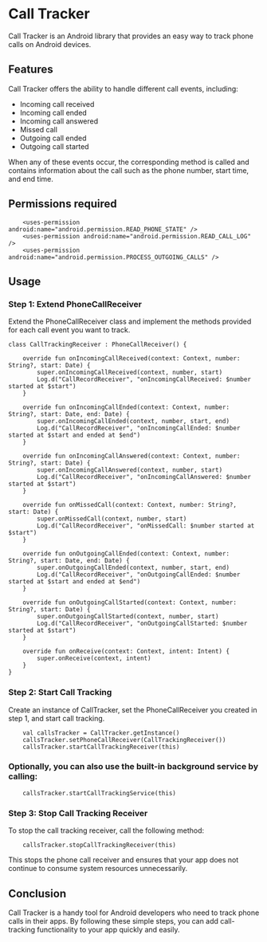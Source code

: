 # Call Tracker

Call Tracker is an Android library that provides an easy way to track phone calls on Android devices.

## Features
Call Tracker offers the ability to handle different call events, including:

* Incoming call received
* Incoming call ended
* Incoming call answered
* Missed call
* Outgoing call ended
* Outgoing call started

When any of these events occur, the corresponding method is called and contains information about the call such as the phone number, start time, and end time.



## Permissions required
```
    <uses-permission android:name="android.permission.READ_PHONE_STATE" />
    <uses-permission android:name="android.permission.READ_CALL_LOG" />
    <uses-permission android:name="android.permission.PROCESS_OUTGOING_CALLS" />
```

## Usage

### Step 1: Extend PhoneCallReceiver
Extend the PhoneCallReceiver class and implement the methods provided for each call event you want to track.


```
class CallTrackingReceiver : PhoneCallReceiver() {

    override fun onIncomingCallReceived(context: Context, number: String?, start: Date) {
        super.onIncomingCallReceived(context, number, start)
        Log.d("CallRecordReceiver", "onIncomingCallReceived: $number started at $start")
    }

    override fun onIncomingCallEnded(context: Context, number: String?, start: Date, end: Date) {
        super.onIncomingCallEnded(context, number, start, end)
        Log.d("CallRecordReceiver", "onIncomingCallEnded: $number started at $start and ended at $end")
    }

    override fun onIncomingCallAnswered(context: Context, number: String?, start: Date) {
        super.onIncomingCallAnswered(context, number, start)
        Log.d("CallRecordReceiver", "onIncomingCallAnswered: $number started at $start")
    }

    override fun onMissedCall(context: Context, number: String?, start: Date) {
        super.onMissedCall(context, number, start)
        Log.d("CallRecordReceiver", "onMissedCall: $number started at $start")
    }

    override fun onOutgoingCallEnded(context: Context, number: String?, start: Date, end: Date) {
        super.onOutgoingCallEnded(context, number, start, end)
        Log.d("CallRecordReceiver", "onOutgoingCallEnded: $number started at $start and ended at $end")
    }

    override fun onOutgoingCallStarted(context: Context, number: String?, start: Date) {
        super.onOutgoingCallStarted(context, number, start)
        Log.d("CallRecordReceiver", "onOutgoingCallStarted: $number started at $start")
    }

    override fun onReceive(context: Context, intent: Intent) {
        super.onReceive(context, intent)
    }
}
```
### Step 2: Start Call Tracking
Create an instance of CallTracker, set the PhoneCallReceiver you created in step 1, and start call tracking.


```
    val callsTracker = CallTracker.getInstance()
    callsTracker.setPhoneCallReceiver(CallTrackingReceiver())
    callsTracker.startCallTrackingReceiver(this)
```
### Optionally, you can also use the built-in background service by calling:


```
    callsTracker.startCallTrackingService(this)
```
### Step 3: Stop Call Tracking Receiver
To stop the call tracking receiver, call the following method:



```
    callsTracker.stopCallTrackingReceiver(this)
```

This stops the phone call receiver and ensures that your app does not continue to consume system resources unnecessarily.

## Conclusion
Call Tracker is a handy tool for Android developers who need to track phone calls in their apps. By following these simple steps, you can add call-tracking functionality to your app quickly and easily.

